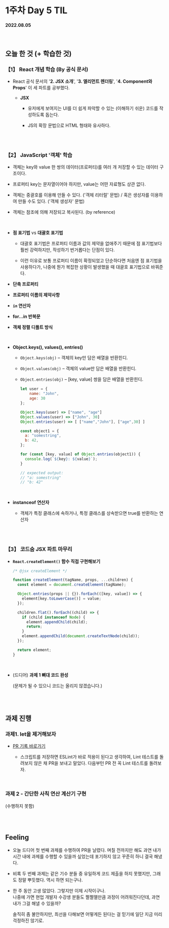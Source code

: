 # 1주차 Day 5 TIL

#### 2022.08.05

<br/>

## 오늘 한 것 (+ 학습한 것)

### 【1】 React 개념 학습 (By 공식 문서)

- React 공식 문서의 '<strong>2. JSX 소개</strong>', '<strong>3. 엘리먼트 렌더링</strong>', '<strong>4. Component와 Props</strong>' 이 세 파트를 공부했다.

  - <strong>JSX</strong>

    - 유저에게 보여지는 UI를 더 쉽게 파악할 수 있는 (이해하기 쉬운) 코드를 작성하도록 돕는다.

    - JS의 확장 문법으로 HTML 형태와 유사하다.

<br/><br/>

### 【2】 JavaScript '객체' 학습

- 객체는 key와 value 한 쌍의 데이터(프로퍼티)를 여러 개 저장할 수 있는 데이터 구조이다.

- 프로퍼티 key는 문자열이어야 하지만, value는 어떤 자료형도 상관 없다.

- 객체는 중괄호를 이용해 만들 수 있다. ('객체 리터럴' 문법) / 혹은 생성자를 이용하여 만들 수도 있다. ('객체 생성자' 문법)

- 객체는 참조에 의해 저장되고 복사된다. (by reference)

<br/>

- <strong>점 표기법</strong> vs <strong>대괄호 표기법</strong>

  - 대괄호 표기법은 프로퍼티 이름과 값의 제약을 없애주기 때문에 점 표기법보다 훨씬 강력하지만, 작성하기 번거롭다는 단점이 있다.

  - 이런 이유로 보통 프로퍼티 이름이 확정되었고 단순하다면 처음엔 점 표기법을 사용하다가, 나중에 뭔가 복잡한 상황이 발생했을 때 대괄호 표기법으로 바꿔준다.

- <strong>단축 프로퍼티</strong>

- <strong>프로퍼티 이름의 제약사항</strong>

- <strong><code>in</code> 연산자</strong>

- <strong>for...in 반복문</strong>

- <strong>객체 정렬 디폴트 방식</strong>

<br/>

- <strong>Object.keys(), values(), entries()</strong>

  - <code>Object.keys(obj)</code> – 객체의 key만 담은 배열을 반환힌디.
  - <code>Object.values(obj)</code> – 객체의 value만 담은 배열을 반환힌디.
  - <code>Object.entries(obj)</code> – [key, value] 쌍을 담은 배열을 반환힌디.

    ```javascript
    let user = {
        name: "John",
        age: 30
    };

    Object.keys(user) => ["name", "age"]
    Object.values(user) => ["John", 30]
    Object.entries(user) => [ ["name","John"], ["age",30] ]
    ```

    ```javascript
    const object1 = {
      a: "somestring",
      b: 42,
    };

    for (const [key, value] of Object.entries(object1)) {
      console.log(`${key}: ${value}`);
    }

    // expected output:
    // "a: somestring"
    // "b: 42"
    ```

  <br/>

- <strong>instanceof 연산자</strong>

  - 객체가 특정 클래스에 속하거나, 특정 클래스를 상속받으면 true를 반환하는 연산자

<br/><br/>

### 【3】 코드숨 JSX 파트 마무리

- <strong><code>React.createElement()</code> 함수 직접 구현해보기</strong>

  ```javascript
  /* @jsx createElement */

  function createElement(tagName, props, ...children) {
    const element = document.createElement(tagName);

    Object.entries(props || {}).forEach(([key, value]) => {
      element[key.toLowerCase()] = value;
    });

    children.flat().forEach((child) => {
      if (child instanceof Node) {
        element.appendChild(child);
        return;
      }
      element.appendChild(document.createTextNode(child));
    });

    return element;
  }
  ```

  <br/>

- (드디어) <strong>과제 1 뼈대 코드 완성</strong>

  (문제가 될 수 있으니 코드는 올리지 않겠습니다.)

<br/><br/>

## 과제 진행

### 과제1. let을 제거해보자

- <a href="https://github.com/CodeSoom/react-week1-assignment-1/pull/193">PR 기록 바로가기</a>

  - 스크립트를 저장하면 ESLint가 바로 적용이 된다고 생각하여, Lint 테스트를 돌려보지 않은 채 PR을 보내고 말았다. 다음부턴 PR 전 꼭 Lint 테스트를 돌려보자.

<br/>

### 과제 2 - 간단한 사칙 연산 계산기 구현

(수행하지 못함)

<br/><br/>

## Feeling

- 오늘 드디어 첫 번째 과제를 수행하여 PR을 날렸다. 며칠 전까지만 해도 과연 내가 시간 내에 과제를 수행할 수 있을까 싶었는데 포기하지 않고 꾸준히 하니 결국 해냈다.

- 비록 두 번째 과제는 같은 기수 분들 중 유일하게 코드 제출을 하지 못했지만, 그래도 정말 뿌듯했다. 역시 하면 되는구나.

- 한 주 동안 고생 많았다. 그렇지만 이제 시작이구나.  
  나중에 가면 현업 개발자 수강생 분들도 쩔쩔맬만큼 과정이 어려워진다던데, 과연 내가 그걸 해낼 수 있을까?

  솔직히 좀 불안하지만, 최선을 다해보면 어떻게든 된다는 걸 믿기에 일단 지금 미리 걱정하진 않기로.
